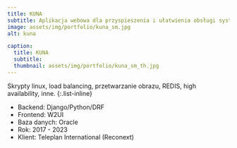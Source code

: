 ```yaml
---
title: KUNA
subtitle: Aplikacja webowa dla przyspieszenia i ułatwienia obsługi systemu IFS ERP w sektorze napraw. Wysoka dostępność.
image: assets/img/portfolio/kuna_sm.jpg 
alt: kuna

caption:
  title: KUNA
  subtitle: 
  thumbnail: assets/img/portfolio/kuna_sm_th.jpg 
---
```

Skrypty linux, load balancing, przetwarzanie obrazu, REDIS, high availability, inne.
{:.list-inline}
- Backend: Django/Python/DRF
- Frontend: W2UI
- Baza danych: Oracle
- Rok: 2017 - 2023
- Klient: Teleplan International (Reconext)

